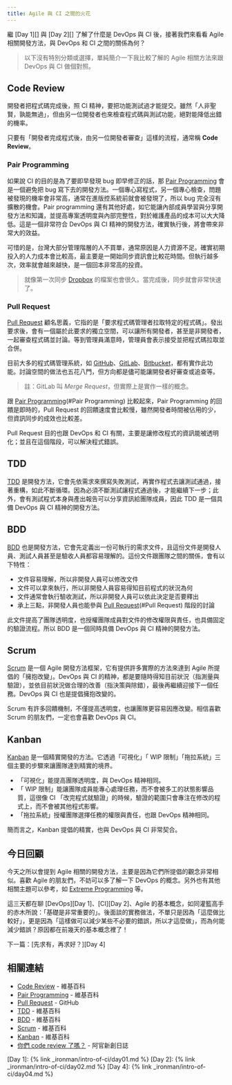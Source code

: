 ```yaml
---
title: Agile 與 CI 之間的火花 
---
```


繼 [Day 1][] 與 [Day 2][] 了解了什麼是 DevOps 與 CI 後，接著我們來看看 Agile 相關開發方法，與 DevOps 和 CI 之間的關係為何？

> 以下沒有特別分類或選擇，單純簡介一下我比較了解的 Agile 相關方法來跟 DevOps 與 CI 做個對照。

## Code Review

開發者把程式碼完成後，照 CI 精神，要把功能測試過才能提交。雖然「人非聖賢，孰能無過」，但由另一位開發者也來檢查程式碼與測試功能，絕對能降低出錯的機率。

只要有「開發者完成程式後，由另一位開發者審查」這樣的流程，通常稱 **Code Review**。

### Pair Programming

如果說 CI 的目的是為了要即早發現 bug 即早修正的話，那 [Pair Programming][] 會是一個避免把 bug 寫下去的開發方法。一個專心寫程式，另一個專心檢查，問題被發現的機率會非常高，通常在進版控系統前就會被發現了，所以 bug 完全沒有擴散的機會。Pair programming 還有其他好處，如它能讓內部成員學習與分享開發方法和知識，並提高專案透明度與內部完整性，對於維護產品的成本可以大大降低。這是一個非常符合 DevOps 與 CI 精神的開發方法，確實執行後，將會帶來非常大的效益。

可惜的是，台灣大部分管理階層的人不買單，通常原因是人力資源不足。確實初期投入的人力成本會比較高，最主要是一開始同步資訊會比較花時間。但執行越多次，效率就會越來越快，是一個回本非常高的投資。

> 就像第一次同步 [Dropbox](https://www.dropbox.com/) 的檔案也會很久。當完成後，同步就會非常快速了。

### Pull Request

[Pull Request][] 顧名思義，它指的是「要求程式碼管理者拉取特定的程式碼」。發出要求後，會有一個屬於此要求的獨立空間，可以讓所有開發者，甚至是非開發者，一起審查程式碼並討論。等到管理員滿意時，管理員會表示接受並把程式碼拉取並合併。

目前大多的程式碼管理系統，如 [GitHub][]、[GitLab][]、[Bitbucket][]，都有實作此功能。討論空間的做法也五花八門，但方向都是儘可能讓開發者好審查或追查等。

> 註：GitLab 叫 *Merge Request*，但實際上是實作一樣的概念。

跟 [Pair Programming](#Pair Programming) 比較起來，Pair Programming 的回饋是即時的，Pull Request 的回饋速度會比較慢，雖然開發者時間被佔用的少，但資訊同步的成效也比較差。

Pull Request 目的也跟 DevOps 和 CI 有關，主要是讓修改程式的資訊能被透明化；並且在這個階段，可以解決程式錯誤。

## TDD

[TDD][] 是開發方法，它會先依需求來撰寫失敗測試，再實作程式去讓測試通過，接著重構，如此不斷循環。因為必須不斷測試讓程式通過後，才能繼續下一步；此外，會有測試程式本身與產出報告可以分享資訊給團隊成員，因此 TDD 是一個具備 DevOps 與 CI 精神的開發方法。

## BDD

[BDD][] 也是開發方法，它會先定義出一份可執行的需求文件，且這份文件是開發人員、測試人員甚至是驗收人員都容易理解的。這份文件跟團隊之間的關係，會有以下特性：

* 文件容易理解，所以非開發人員可以修改文件
* 文件可以拿來執行，所以非開發人員容易得知目前程式的狀況為何
* 文件通常會執行驗收測試，所以非開發人員可以依此決定是否要釋出
* 承上三點，非開發人員也能參與 [Pull Request](#Pull Request) 階段的討論

此文件提高了團隊透明度，也授權團隊成員對文件的修改權限與責任，也具備固定的驗證流程。所以 BDD 是一個同時具備 DevOps 與 CI 精神的開發方法。

## Scrum

[Scrum][] 是一個 Agile 開發方法框架，它有提供許多實際的方法來達到 Agile 所提倡的「擁抱改變」。DevOps 與 CI 的精神，都是要隨時得知目前狀況（指測量與驗證），並依目前狀況做合理的改善（指決策與除錯），最後再繼續迎接下一個任務。DevOps 與 CI 也是提倡擁抱改變的。
 
Scrum 有許多回饋機制，不僅提高透明度，也讓團隊更容易因應改變。相信喜歡 Scrum 的朋友們，一定也會喜歡 DevOps 與 CI。

## Kanban

[Kanban][] 是一個精實開發的方法。它透過「可視化」「 WIP 限制」「拖拉系統」三個主要的步驟來讓團隊達到精實的境界。

* 「可視化」能提高團隊透明度，與 DevOps 精神相同。
* 「 WIP 限制」能讓團隊成員能專心處理任務，而不會被多工的狀態影響品質，這很像 CI 「改完程式就驗證」的時候，驗證的範圍只會專注在修改的程式上，而不會被其他程式影響。
* 「拖拉系統」授權團隊選擇任務的權限與責任，也跟 DevOps 精神相同。

簡而言之，Kanban 提倡的精實，也與 DevOps 與 CI 非常契合。

## 今日回顧

今天之所以會提到 Agile 相關的開發方法，主要是因為它們所提倡的觀念非常相似。喜歡 Agile 的朋友們，不妨可以多了解一下 DevOps 的概念。另外也有其他相關主題可以參考，如 [Extreme Programming](https://en.wikipedia.org/wiki/Extreme_programming) 等。

這三天都在聊 [DevOps][Day 1]、[CI][Day 2]、Agile 的基本概念，如同灌籃高手的赤木所說：「基礎是非常重要的」。後面談的實務做法，不單只是因為「這麼做比較好」，更是因為「這樣做可以減少某些不必要的錯誤，所以才這麼做」，而為何能減少錯誤？原因都在前幾天的基本概念裡了！

下一篇：[先求有，再求好？][Day 4]

## 相關連結

* [Code Review][] - 維基百科
* [Pair Programming][] - 維基百科
* [Pull Request][] - GitHub
* [TDD][] - 維基百科
* [BDD][] - 維基百科
* [Scrum][] - 維基百科
* [Kanban][] - 維基百科
* [你們 code review 了嗎？](http://kf013099.blogspot.tw/2014/08/code-review.html) - 阿官新創日誌

[Code Review]: https://en.wikipedia.org/wiki/Code_review
[Pair Programming]: https://en.wikipedia.org/wiki/Pair_programming
[Pull Request]: https://help.github.com/articles/about-pull-requests/
[TDD]: https://en.wikipedia.org/wiki/Test-driven_development
[BDD]: https://en.wikipedia.org/wiki/Behavior-driven_development
[Scrum]: https://en.wikipedia.org/wiki/Scrum_(software_development)
[Kanban]: https://en.wikipedia.org/wiki/Kanban_(development)
[GitHub]: https://github.com/
[GitLab]: https://gitlab.com/
[Bitbucket]: https://bitbucket.org/

[Day 1]: {% link _ironman/intro-of-ci/day01.md %}
[Day 2]: {% link _ironman/intro-of-ci/day02.md %}
[Day 4]: {% link _ironman/intro-of-ci/day04.md %}
